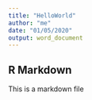 ```yaml
---
title: "HelloWorld"
author: "me"
date: "01/05/2020"
output: word_document
---
```



## R Markdown

This is a markdown file
